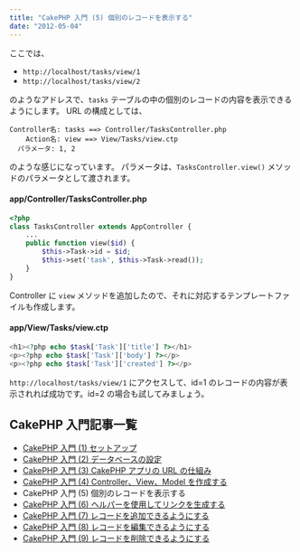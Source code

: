 ```yaml
---
title: "CakePHP 入門 (5) 個別のレコードを表示する"
date: "2012-05-04"
---
```


ここでは、

- `http://localhost/tasks/view/1`
- `http://localhost/tasks/view/2`

のようなアドレスで、`tasks` テーブルの中の個別のレコードの内容を表示できるようにします。
URL の構成としては、

~~~
Controller名: tasks ==> Controller/TasksController.php
    Action名: view ==> View/Tasks/view.ctp
  パラメータ: 1, 2
~~~

のような感じになっています。
パラメータは、`TasksController.view()` メソッドのパラメータとして渡されます。

#### app/Controller/TasksController.php

~~~ php
<?php
class TasksController extends AppController {
    ...
    public function view($id) {
        $this->Task->id = $id;
        $this->set('task', $this->Task->read());
    }
}
~~~

Controller に `view` メソッドを追加したので、それに対応するテンプレートファイルも作成します。

#### app/View/Tasks/view.ctp

~~~ php
<h1><?php echo $task['Task']['title'] ?></h1>
<p><?php echo $task['Task']['body'] ?></p>
<p><?php echo $task['Task']['created'] ?></p>
~~~

`http://localhost/tasks/view/1` にアクセスして、id=1 のレコードの内容が表示されれば成功です。id=2 の場合も試してみましょう。


CakePHP 入門記事一覧
----

- [CakePHP 入門 (1) セットアップ](./abc-1.html)
- [CakePHP 入門 (2) データベースの設定](./abc-2.html)
- [CakePHP 入門 (3) CakePHP アプリの URL の仕組み](./abc-3.html)
- [CakePHP 入門 (4) Controller、View、Model を作成する](./abc-4.html)
- CakePHP 入門 (5) 個別のレコードを表示する
- [CakePHP 入門 (6) ヘルパーを使用してリンクを生成する](./abc-6.html)
- [CakePHP 入門 (7) レコードを追加できるようにする](./abc-7.html)
- [CakePHP 入門 (8) レコードを編集できるようにする](./abc-8.html)
- [CakePHP 入門 (9) レコードを削除できるようにする](./abc-9.html)

